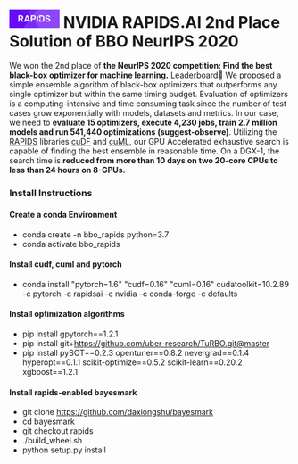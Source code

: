 # <div align="left"><img src="img/rapids_logo.png" width="90px"/>&nbsp;NVIDIA RAPIDS.AI 2nd Place Solution of BBO NeurIPS 2020</div>
We won the 2nd place of **the NeurIPS 2020 competition: Find the best black-box optimizer for machine learning.** [Leaderboard](https://bbochallenge.com/leaderboard)🎉 
We proposed a simple ensemble algorithm of black-box optimizers that outperforms any single optimizer but within the same timing budget. 
Evaluation of optimizers is a computing-intensive and time consuming task since the number of test cases grow exponentially with models, datasets and metrics. In our case, we need to **evaluate 15 optimizers, execute 4,230 jobs, train 2.7 million models and run 541,440 optimizations (suggest-observe)**. Utilizing the [RAPIDS](rapids.ai) libraries [cuDF](https://github.com/rapidsai/cudf) and [cuML](https://github.com/rapidsai/cuml), our GPU Accelerated exhaustive search is capable of finding the best ensemble in reasonable time. On a DGX-1, the search time is **reduced from more than 10 days on two 20-core CPUs to less than 24 hours on 8-GPUs.**


### Install Instructions
#### Create a conda Environment
- conda create -n bbo_rapids python=3.7
- conda activate bbo_rapids
#### Install cudf, cuml and pytorch
- conda install "pytorch=1.6" "cudf=0.16" "cuml=0.16" cudatoolkit=10.2.89 -c pytorch -c rapidsai -c nvidia -c conda-forge -c defaults
#### Install optimization algorithms
- pip install gpytorch==1.2.1
- pip install git+https://github.com/uber-research/TuRBO.git@master
- pip install pySOT==0.2.3 opentuner==0.8.2 nevergrad==0.1.4 hyperopt==0.1.1 scikit-optimize==0.5.2 scikit-learn==0.20.2 xgboost==1.2.1
#### Install rapids-enabled bayesmark
- git clone https://github.com/daxiongshu/bayesmark
- cd bayesmark
- git checkout rapids
- ./build_wheel.sh
- python setup.py install
